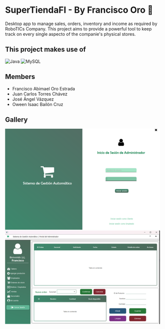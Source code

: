 # SuperTiendaFI - By Francisco Oro 🏑
Desktop app to manage sales, orders, inventory and income as required by RoboTICs Company. This project aims to provide a powerful tool to keep track on every single aspecto of the companie's physical stores. 

## This project makes use of
![Java](https://img.shields.io/badge/java-%23ED8B00.svg?style=for-the-badge&logo=openjdk&logoColor=white)
![MySQL](https://img.shields.io/badge/mysql-%2300f.svg?style=for-the-badge&logo=mysql&logoColor=white)


## Members
- Francisco Abimael Oro Estrada
- Juan Carlos Torres Chávez
- José Ángel Vázquez
- Oween Isaac Bailón Cruz

## Gallery
![login](assets/login_form.png)
![orders](assets/admin_orders.png)
